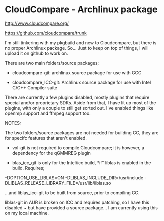 # CloudCompare - Archlinux package

http://www.cloudcompare.org/

https://github.com/cloudcompare/trunk

I'm still tinkering with my pkgbuild and new to Cloudcompare, but there is no proper Archlinux package. So...
Just to keep on top of things, I will upload it on github to work on. 

There are two main folders/source packages;

* cloudcompare-git: archlinux source package for use with GCC

* cloudcompare_ICC-git: Archlinux source package for use with Intel C/C++ Compiler suite

There are currently a few plugins disabled, mostly plugins that require special and/or proprietary SDKs. Aside from that, I have lit up most of the plugins, with only a couple to still get sorted out. I've enabled things like openmp support and ffmpeg support too. 

NOTES:

The two folders/source packages are not needed for building CC, they are for specifc features that aren't enabled.

* vxl-git is not required to compile Cloudcompare; it is however, a dependency for the qGMMREG plugin

* blas_icc_git is only for the Intel/icc build, *if" liblas is enabled in the build. Requires;

-DOPTION_USE_LIBLAS=ON
-DLIBLAS_INCLUDE_DIR=/usr/include
-DLIBLAS_RELEASE_LIBRARY_FILE=/usr/lib/liblas.so

...and liblas_icc-git to be built from source, prior to compiling CC.

liblas-git in AUR is broken on ICC and requires patching, so I have this disabled ~ but have provided
a source package... I am currently using this on my local machine.
